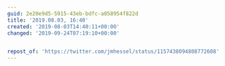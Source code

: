 ```yaml
---
guid: 2e20e9d5-5915-43eb-bdfc-a058954f822d
title: '2019.08.03, 16:40'
created: '2019-08-03T14:40:11+00:00'
changed: '2019-09-24T07:19:10+00:00'


repost_of: 'https://twitter.com/jmhessel/status/1157438094808772608'
---
```


